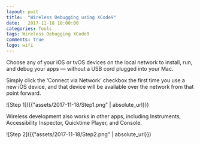 ```yaml
---
layout: post
title:  "Wireless Debugging using XCode9"
date:   2017-11-18 10:00:00
categories: Tools
tags: Wireless Debugging XCode9
comments: true
logo: wifi
---
```


Choose any of your iOS or tvOS devices on the local network to install, run, and debug your apps — without a USB cord plugged into your Mac. 

Simply click the ‘Connect via Network’ checkbox the first time you use a new iOS device, and that device will be available over the network from that point forward. 

![Step 1]({{"assets/2017-11-18/Step1.png" | absolute_url}})

Wireless development also works in other apps, including Instruments, Accessibility Inspector, Quicktime Player, and Console.

![Step 2]({{"assets/2017-11-18/Step2.png" | absolute_url}})